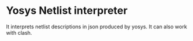 # Yosys Netlist interpreter

It interprets netlist descriptions in json produced by yosys.
It can also work with clash.
